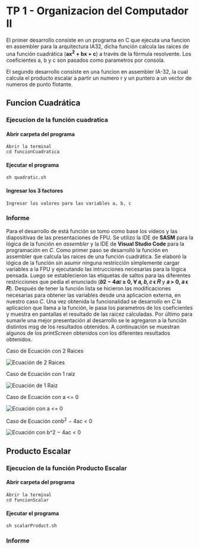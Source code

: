 # TP 1 - Organizacion del Computador II

El primer desarrollo consiste en un programa en C que ejecuta una funcion en assembler para la arquitectura IA32, dicha función calcula las raíces de una función
cuadrática (**ax<sup>2</sup> + bx + c**) a través de la fórmula resolvente. Los coeficientes a, b y c son pasados como parametros por consola.

El segundo desarrollo consiste en una funcion en assembler IA-32, la cual calcula el producto escalar a partir un numero r y un puntero a un vector de numeros de punto flotante.

## Funcion Cuadrática

### Ejecucion de la función cuadratica


#### Abrir carpeta del programa
```
Abrir la terminal
cd funcionCuadratica
```

#### Ejecutar el programa
```
sh quadratic.sh
```

#### Ingresar los 3 factores
```
Ingresar los valores para las variables a, b, c
```

### Informe

Para el desarrollo de está función se tomo como base los videos y las diapositivas de las presentaciones de FPU. Se utilizo la IDE de **SASM** para la lógica de la función en *assembler* y la IDE de **Visual Studio Code** para la programación en *C*.
Como primer paso se desarrolló la función en assembler que calcula las raíces de una función cuadrática. Se elaboró la lógica de la función sin asumir ninguna restricción simplemente cargar variables a la FPU y ejecutando las intrucciones necesarias para la lógica pensada. Luego se establecieron las etiquetas de saltos para las diferentes restricciones que pedía el enunciado (**𝑏2 − 4𝑎𝑐 ≥ 0, ∀ 𝑎, 𝑏, 𝑐 ϵ 𝑅** y **𝑎 > 0, 𝑎 ϵ 𝑅**).
Después de tener la función lista se hicieron las modificaciones necesarias para obtener las variables desde una aplicacion externa, en nuestro caso *C*.
Una vez obtenida la funcionalidad se desarrollo en *C* la aplicacion que llama a la función, le pasa los parametros de los coeficientes y muestra en pantallas el resultado de las raicez calculadas.
Por último para sumarle una mejor presentación al desarrollo se le agregaron a la función distintos msg de los resultados obtenidos. A continuación se muestran algunos de los *printScreen* obtenidos con los diferentes resultados obtenidos.

Caso de Ecuación con 2 Raices 

![Ecuación de 2 Raices](https://user-images.githubusercontent.com/9463666/137333277-1d624c78-5a77-4869-b400-1e22126118c7.png)

Caso de Ecuación con 1 raiz

![Ecuación de 1 Raiz](https://user-images.githubusercontent.com/9463666/137334473-32d27196-72fd-4f3c-b510-2d5f5386db6e.png)

Caso de Ecuación con a <= 0

![Ecuación con a <= 0](https://user-images.githubusercontent.com/9463666/137334690-6e735923-e6fb-4074-9baa-2bf867a123e4.png)

Caso de Ecuación conb<sup>2</sup> − 4ac < 0

![Ecuación con b^2 − 4ac < 0](https://user-images.githubusercontent.com/9463666/137335044-52327efa-617c-4c8c-a8bd-d946afe255b5.png)

## Producto Escalar

### Ejecucion de la función Producto Escalar


#### Abrir carpeta del programa
```
Abrir la terminal
cd funcionScalar
``` 

#### Ejecutar el programa
```
sh scalarProduct.sh
``` 

### Informe
